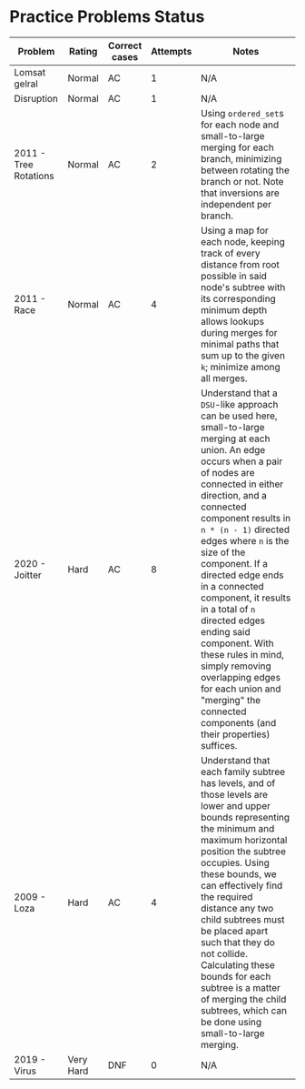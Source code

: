 # Practice Problems Status
Problem|Rating|Correct cases|Attempts|Notes
-|-|-|-|-
Lomsat gelral|Normal|AC|1|N/A
Disruption|Normal|AC|1|N/A
2011 - Tree Rotations|Normal|AC|2|Using `ordered_set`s for each node and small-to-large merging for each branch, minimizing between rotating the branch or not. Note that inversions are independent per branch.
2011 - Race|Normal|AC|4|Using a map for each node, keeping track of every distance from root possible in said node's subtree with its corresponding minimum depth allows lookups during merges for minimal paths that sum up to the given `k`; minimize among all merges.
2020 - Joitter|Hard|AC|8|Understand that a `DSU`-like approach can be used here, small-to-large merging at each union. An edge occurs when a pair of nodes are connected in either direction, and a connected component results in `n * (n - 1)` directed edges where `n` is the size of the component. If a directed edge ends in a connected component, it results in a total of `n` directed edges ending said component. With these rules in mind, simply removing overlapping edges for each union and "merging" the connected components (and their properties) suffices.
2009 - Loza|Hard|AC|4|Understand that each family subtree has levels, and of those levels are lower and upper bounds representing the minimum and maximum horizontal position the subtree occupies. Using these bounds, we can effectively find the required distance any two child subtrees must be placed apart such that they do not collide. Calculating these bounds for each subtree is a matter of merging the child subtrees, which can be done using small-to-large merging.
2019 - Virus|Very Hard|DNF|0|N/A